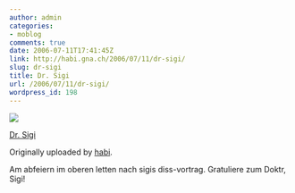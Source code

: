 ```yaml
---
author: admin
categories:
- moblog
comments: true
date: 2006-07-11T17:41:45Z
link: http://habi.gna.ch/2006/07/11/dr-sigi/
slug: dr-sigi
title: Dr. Sigi
url: /2006/07/11/dr-sigi/
wordpress_id: 198
---
```


[![](http://static.flickr.com/1/187426376_1e1efa1a6a_m.jpg)](http://www.flickr.com/photos/habi/187426376/)
   

 
  [Dr. Sigi](http://www.flickr.com/photos/habi/187426376/)
    

  Originally uploaded by [habi](http://www.flickr.com/people/habi/).
 



Am abfeiern im oberen letten nach sigis diss-vortrag. Gratuliere zum Doktr, Sigi!
  

